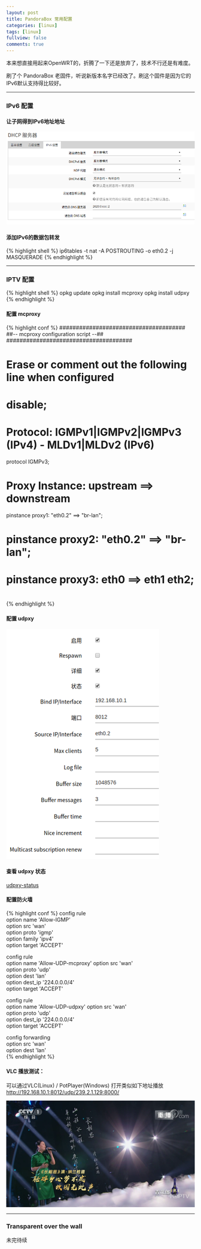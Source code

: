 ```yaml
---
layout: post
title: PandoraBox 常用配置
categories: [linux]
tags: [linux]
fullview: false
comments: true
---
```


本来想直接用起来OpenWRT的，折腾了一下还是放弃了，技术不行还是有难度。

刷了个 PandoraBox 老固件，听说新版本名字已经改了。刷这个固件是因为它的IPv6默认支持得比较好。

---

### IPv6 配置

#### 让子网得到IPv6地址地址

![IPv6-LAN](/assets/image/IPv6Setting.png)

#### 添加IPv6的数据包转发
{% highlight shell %}
ip6tables -t nat -A POSTROUTING -o eth0.2 -j MASQUERADE
{% endhighlight %}

---

### IPTV 配置

{% highlight shell %}
opkg update
opkg install mcproxy
opkg install udpxy
{% endhighlight %}


#### 配置 mcproxy

{% highlight conf %}
######################################
##-- mcproxy configuration script --##
######################################

# Erase or comment out the following line when configured
# disable;

# Protocol: IGMPv1|IGMPv2|IGMPv3 (IPv4) - MLDv1|MLDv2 (IPv6)
protocol IGMPv3;

# Proxy Instance: upstream ==> downstream
pinstance proxy1: "eth0.2" ==> "br-lan";
# pinstance proxy2: "eth0.2" ==> "br-lan";
# pinstance proxy3: eth0 ==> eth1 eth2;
# 

{% endhighlight %}


#### 配置 udpxy

![IPv6-LAN](/assets/image/udpxySetting.png)

#### 查看 udpxy 状态

[udpxy-status](http://192.168.10.1:8012/status)

#### 配置防火墙

{% highlight conf %}
config rule                             
        option name 'Allow-IGMP'                        
        option src 'wan'                                   
        option proto 'igmp'        
        option family 'ipv4'                             
        option target 'ACCEPT'         

config rule                                     
        option name 'Allow-UDP-mcproxy' 
        option src 'wan'                  
        option proto 'udp'           
        option dest 'lan'                   
        option dest_ip '224.0.0.0/4'                     
        option target 'ACCEPT'                           
                                   
config rule                                     
        option name 'Allow-UDP-udpxy' 
        option src 'wan'               
        option proto 'udp'            
        option dest_ip '224.0.0.0/4'                       
        option target 'ACCEPT'                             
                               
config forwarding                    
        option src 'wan'                
        option dest 'lan'               
{% endhighlight %}

#### VLC 播放测试：

可以通过VLC(Linux) / PotPlayer(Windows) 打开类似如下地址播放
http://192.168.10.1:8012/udp/239.2.1.129:8000/

![IPv6-LAN](/assets/image/vlc-iptv.png)

---

### Transparent over the wall

未完待续
